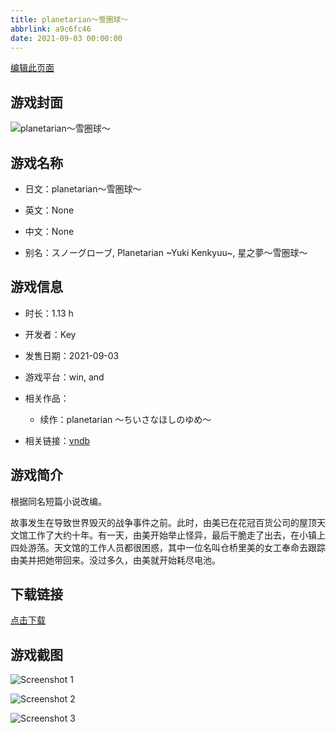 ```yaml
---
title: planetarian～雪圏球～
abbrlink: a9c6fc46
date: 2021-09-03 00:00:00
---
```

[编辑此页面](https://github.com/ACG-3/ADV3-source/blob/main/source/_posts/games/planetarian%EF%BD%9E%E9%9B%AA%E5%9C%8F%E7%90%83%EF%BD%9E.md)

## 游戏封面

![planetarian～雪圏球～](https%3A//pan.timero.xyz/onedrive/img_lib_001/planetarian%EF%BD%9E%E9%9B%AA%E5%9C%8F%E7%90%83%EF%BD%9E_cover.avif)


## 游戏名称

- 日文：planetarian～雪圏球～
- 英文：None
- 中文：None

- 别名：スノーグローブ, Planetarian ~Yuki Kenkyuu~, 星之夢～雪圏球～


## 游戏信息

- 时长：1.13 h
- 开发者：Key
- 发售日期：2021-09-03
- 游戏平台：win, and
- 相关作品：
   - 续作：planetarian ～ちいさなほしのゆめ～

- 相关链接：[vndb](https://vndb.org/v27747)


## 游戏简介

根据同名短篇小说改编。

故事发生在导致世界毁灭的战争事件之前。此时，由美已在花冠百货公司的屋顶天文馆工作了大约十年。有一天，由美开始举止怪异，最后干脆走了出去，在小镇上四处游荡。天文馆的工作人员都很困惑，其中一位名叫仓桥里美的女工奉命去跟踪由美并把她带回来。没过多久，由美就开始耗尽电池。




## 下载链接

[点击下载](https://pan.timero.xyz/onedrive/adv_lib_001/planetarian%EF%BD%9E%E9%9B%AA%E5%9C%8F%E7%90%83%EF%BD%9E)


## 游戏截图


![Screenshot 1](https%3A//pan.timero.xyz/onedrive/img_lib_001/planetarian%EF%BD%9E%E9%9B%AA%E5%9C%8F%E7%90%83%EF%BD%9E_Screenshot_1.avif)

![Screenshot 2](https%3A//pan.timero.xyz/onedrive/img_lib_001/planetarian%EF%BD%9E%E9%9B%AA%E5%9C%8F%E7%90%83%EF%BD%9E_Screenshot_2.avif)

![Screenshot 3](https%3A//pan.timero.xyz/onedrive/img_lib_001/planetarian%EF%BD%9E%E9%9B%AA%E5%9C%8F%E7%90%83%EF%BD%9E_Screenshot_3.avif)

